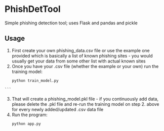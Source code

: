# PhishDetTool
Simple phishing detection tool; uses Flask and pandas and pickle

## Usage
  1. First create your own phishing_data.csv file or use the example one provided which is basically a list of known phishing sites - you would usually get your data from some other list with actual known sites
  2. Once you have your .csv file (whether the example or your own) run the training model:
     ```bash
     python train_model.py
    ```
  3. That will create a phishing_model.pkl file - if you continuously add data, please delete the .pkl file and re-run the training model on step 2. above for every newly added/updated .csv data file
  4. Run the program:
     ```bash
     python app.py
     ```
